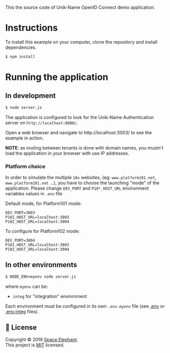 This the source code of Unik-Name OpenID Connect demo application.

# Instructions

To install this example on your computer, clone the repository and install
dependencies.

```bash
$ npm install
```

# Running the application

## In development

```bash
$ node server.js
```

The application is configured to look for the Unik-Name Authentication server on `http://localhost:8080/`.

Open a web browser and navigate to http://localhost:3003/ to see the example in action.

**NOTE**: as routing between tenants is done with domain names, you mustn't load the application in your browser with use IP addresses.

### Platform choice

In order to simulate the multiple `10x` websites, (eg: `www.platform101.net`, `www.platform101.net` ...), you have to choose the launching "mode" of the application.
Please change `DEV_PORT` and `P10*_HOST_URL` environment variables values in `.env` file

Default mode, for Platform101 mode:
```
DEV_PORT=3003
P101_HOST_URL=localhost:3003
P102_HOST_URL=localhost:3004
```

To configure for Platform102 mode:
```
DEV_PORT=3004
P101_HOST_URL=localhost:3003
P102_HOST_URL=localhost:3004
```

## In other environments

```bash
$ NODE_ENV=myenv node server.js
```

where `myenv` can be:
- `integ` for "integration" environment

Each environment must be configured in its own `.env.myenv` file (see [.env](.env) or [.env.integ](.env.integ) files).

## 📝 License

Copyright © 2019 [Space Elephant](https://github.com/spacelephant).<br />
This project is [MIT](LICENSE) licensed.
